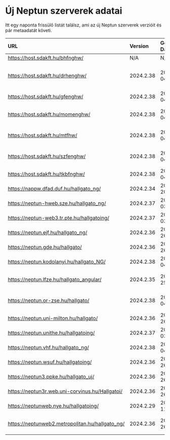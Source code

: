 # Új Neptun szerverek adatai

Itt egy naponta frissülő listát találsz, ami az új Neptun szerverek verzióit és pár metaadatát követi.

| URL                                             | Version   | Generation Date     | Organization Name                         | Captcha Required |
|:----------------------------------------------|:--------|:------------------|:----------------------------------------|:---------------|
| https://host.sdakft.hu/bhfnghw/                 | N/A       | N/A                 | N/A                                       | N/A              |
| https://host.sdakft.hu/drhenghw/                | 2024.2.38 | 2024-10-04T14:05:03 | Debreceni Református Hittudományi Egyetem | 3                |
| https://host.sdakft.hu/gfenghw/                 | 2024.2.38 | 2024-10-04T14:05:03 | Gál Ferenc Egyetem                        | 3                |
| https://host.sdakft.hu/momenghw/                | 2024.2.38 | 2024-10-04T14:05:03 | Moholy-Nagy Művészeti Egyetem             | 3                |
| https://host.sdakft.hu/mtfhw/                   | 2024.2.38 | 2024-10-04T14:05:03 | Magyar Táncművészeti Egyetem              | 3                |
| https://host.sdakft.hu/szfenghw/                | 2024.2.38 | 2024-10-04T14:05:03 | Színház- és Filmművészeti Egyetem         | 3                |
| https://host.sdakft.hu/tkbfnghw/                | 2024.2.38 | 2024-10-04T14:05:03 | A Tan Kapuja Buddhista Főiskola           | 3                |
| https://nappw.dfad.duf.hu/hallgato_ng/          | 2024.2.34 | 2024-09-20T13:35:59 | Dunaújvárosi Egyetem                      | 3                |
| https://neptun-hweb.sze.hu/hallgato_ng/         | 2024.2.37 | 2024-10-03T14:44:59 | Széchenyi István Egyetem                  | 3                |
| https://neptun-web3.tr.pte.hu/hallgatoing/      | 2024.2.37 | 2024-10-03T14:44:59 | Pécsi Tudományegyetem                     | 3                |
| https://neptun.ejf.hu/hallgato_ng/              | 2024.2.36 | 2024-09-26T14:14:28 | Eötvös József Főiskola                    | 3                |
| https://neptun.gde.hu/hallgato/                 | 2024.2.36 | 2024-09-26T14:14:28 | Gábor Dénes Egyetem                       | 3                |
| https://neptun.kodolanyi.hu/hallgato_NG/        | 2024.2.38 | 2024-10-04T14:05:03 | Kodolányi János Egyetem                   | 3                |
| https://neptun.lfze.hu/hallgato_angular/        | 2024.2.35 | 2024-09-25T09:38:29 | Liszt Ferenc Zeneművészeti Egyetem        | 3                |
| https://neptun.or-zse.hu/hallgato/              | 2024.2.38 | 2024-10-04T14:05:03 | Országos Rabbiképző - Zsidó Egyetem       | 3                |
| https://neptun.uni-milton.hu/hallgato/          | 2024.2.36 | 2024-09-26T14:14:28 | Milton Friedman Egyetem                   | 3                |
| https://neptun.unithe.hu/hallgatoing/           | 2024.2.37 | 2024-10-03T14:44:59 | Tokaj-Hegyalja Egyetem                    | 1                |
| https://neptun.vhf.hu/hallgato_ng/              | 2024.2.38 | 2024-10-04T14:05:03 | Veszprémi Érseki Főiskola                 | 3                |
| https://neptun.wsuf.hu/hallgatoing/             | 2024.2.36 | 2024-09-26T14:14:28 | Wekerle Sándor Üzleti Főiskola            | 3                |
| https://neptun3.ppke.hu/hallgato_uj/            | 2024.2.36 | 2024-09-26T14:14:28 | Pázmány Péter Katolikus Egyetem           | 3                |
| https://neptun3r.web.uni-corvinus.hu/Hallgatoi/ | 2024.2.36 | 2024-09-26T14:14:28 | Budapesti Corvinus Egyetem                | 3                |
| https://neptunweb.nye.hu/hallgatoing/           | 2024.2.29 | 2024-09-11T13:36:23 | Nyíregyházi Egyetem                       | 3                |
| https://neptunweb2.metropolitan.hu/hallgato_ng/ | 2024.2.36 | 2024-09-26T14:14:28 | Budapesti Metropolitan Egyetem            | 3                |